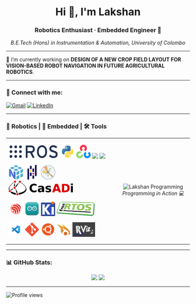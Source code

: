<h1 align="center">Hi 👋, I'm Lakshan</h1>
<h3 align="center">Robotics Enthusiast · Embedded Engineer 🤖</h3>
<p align="center"><em>B.E.Tech (Hons) in Instrumentation & Automation, University of Colombo</em></p>

---

🌱 I’m currently working on <strong>DESIGN OF A NEW CROP FIELD LAYOUT FOR VISION-BASED ROBOT NAVIGATION IN FUTURE AGRICULTURAL ROBOTICS</strong>.

---

### 🔗 Connect with me:
[![Gmail](https://upload.wikimedia.org/wikipedia/commons/4/4e/Gmail_Icon.png)](mailto:lakshanlavan29@gmail.com)
[![LinkedIn](https://raw.githubusercontent.com/rahuldkjain/github-profile-readme-generator/master/src/images/icons/Social/linked-in-alt.svg)](https://www.linkedin.com/in/lakshan29)

---

### 🤖 Robotics | 🔧 Embedded | 🛠 Tools

<div align="center">

<table>
  <tr>
    <td width="60%">

<p align="left">
  <img src="logos/ros_icon.png" height="40"/>
  <img src="https://raw.githubusercontent.com/devicons/devicon/master/icons/python/python-original.svg" height="40"/>
  <img src="https://raw.githubusercontent.com/devicons/devicon/master/icons/opencv/opencv-original.svg" height="40"/>
  <img src="https://www.vectorlogo.zone/logos/tensorflow/tensorflow-icon.svg" height="40"/>
  <img src="https://upload.wikimedia.org/wikipedia/commons/1/10/PyTorch_logo_icon.svg" height="40"/>
</p>
<p align="left">
  <img src="https://raw.githubusercontent.com/devicons/devicon/master/icons/numpy/numpy-original.svg" height="40"/>
  <img src="https://raw.githubusercontent.com/devicons/devicon/master/icons/pandas/pandas-original.svg" height="40"/>
  <img src="https://raw.githubusercontent.com/devicons/devicon/master/icons/matplotlib/matplotlib-original.svg" height="40"/>
  <img src="logos/CasADI.png" height="40"/>
</p>

<p align="left">
  <img src="logos/espidf.png" height="40"/>
  <img src="logos/arduino.jpeg" height="40"/>
  <img src="logos/Kicad.png" height="40"/>
  <img src="logos/freeRTOS.png" height="40"/>
</p>

<p align="left">
  <img src="logos/vscode.png" height="40"/>
  <img src="logos/Git_icon.png" height="40"/>
  <img src="logos/ubuntu.png" height="40"/>
  <img src="logos/Gazebo.png" height="40"/>
  <img src="logos/Rviz.png" height="40"/>
</p>

</td>
<td width="40%" align="center">
  <img src="assets/Lakshan.gif" alt="Lakshan Programming" width="250"/><br/>
  <em>Programming in Action 💻</em>
</td>
</tr>
</table>
</div>

---

### 📊 GitHub Stats:

<div align="center">

<img src="https://github-readme-stats.vercel.app/api/top-langs/?username=lakshanlavan&layout=compact&bg_color=0d1117&text_color=ffffff" />
<img src="https://github-readme-stats.vercel.app/api?username=lakshanlavan&show_icons=true&locale=en&bg_color=0d1117&text_color=ffffff" />

</div>

---

![Profile views](https://komarev.com/ghpvc/?username=lakshanlavan&label=Profile%20views&color=0e75b6&style=flat)

